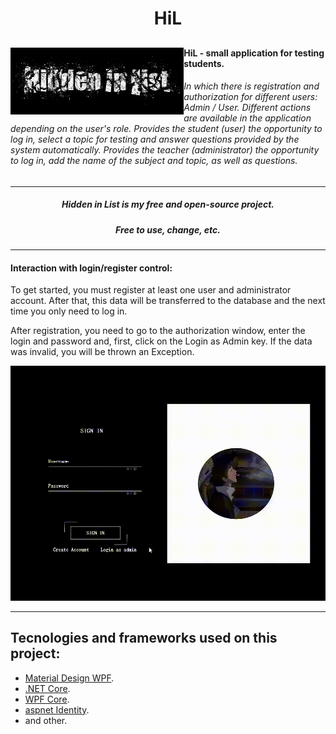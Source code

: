 
<h1 align="center">HiL</h1>
<h2 align="center">
  
<img align="left"  src="./HiL_Store/Resources/HIL2.png" width="55%">

<h4> HiL - small application for testing students.</h4> 
  
<h6>In which there is registration and authorization for different users: Admin / User. Different actions are available in the application depending on the user's role.
Provides the student (user) the opportunity to log in, select a topic for testing and answer questions provided by the system automatically. Provides the teacher (administrator) the opportunity to log in, add the name of the subject and topic, as well as questions.</h6> 

---
  
<h5 align="center">Hidden in List is my free and open-source project. </h5> 
<h5 align="center">Free to use, change, etc. </h5> 

---
  
#### Interaction with login/register control:

To get started, you must register at least one user and administrator account. After that, this data will be transferred to the database and the next time you only need to log in. 
  
After registration, you need to go to the authorization window, enter the login and password and, first, click on the Login as Admin key. If the data was invalid, you will be thrown an Exception. 

![loginHiL](https://github.com/Deshq/HiL_Store/blob/master/HiL_Store/Resources/Screenshots/loginHiL.gif?raw=true)
  
---


## Tecnologies and frameworks used on this project:  
- [Material Design WPF](https://github.com/MaterialDesignInXAML/MaterialDesignInXamlToolkit).    
- [.NET Core](https://github.com/dotnet/core).    
- [WPF Core](https://github.com/dotnet/wpf). 
- [aspnet Identity](https://github.com/aspnet/Identity).
- and other.
